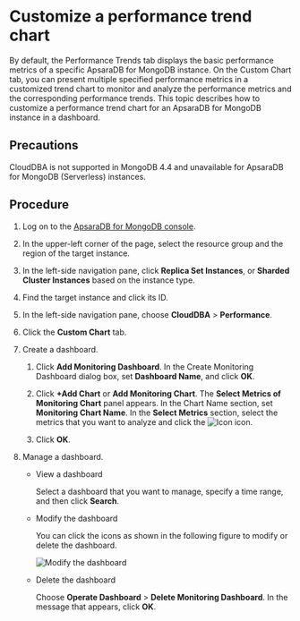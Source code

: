# Customize a performance trend chart

By default, the Performance Trends tab displays the basic performance metrics of a specific ApsaraDB for MongoDB instance. On the Custom Chart tab, you can present multiple specified performance metrics in a customized trend chart to monitor and analyze the performance metrics and the corresponding performance trends. This topic describes how to customize a performance trend chart for an ApsaraDB for MongoDB instance in a dashboard.

## Precautions

CloudDBA is not supported in MongoDB 4.4 and unavailable for ApsaraDB for MongoDB \(Serverless\) instances.

## Procedure

1.  Log on to the [ApsaraDB for MongoDB console](https://mongodb.console.aliyun.com/).

2.  In the upper-left corner of the page, select the resource group and the region of the target instance.

3.  In the left-side navigation pane, click **Replica Set Instances**, or **Sharded Cluster Instances** based on the instance type.

4.  Find the target instance and click its ID.

5.  In the left-side navigation pane, choose **CloudDBA** \> **Performance**.

6.  Click the **Custom Chart** tab.

7.  Create a dashboard.

    1.  Click **Add Monitoring Dashboard**. In the Create Monitoring Dashboard dialog box, set **Dashboard Name**, and click **OK**.

    2.  Click **+Add Chart** or **Add Monitoring Chart**. The **Select Metrics of Monitoring Chart** panel appears. In the Chart Name section, set **Monitoring Chart Name**. In the **Select Metrics** section, select the metrics that you want to analyze and click the ![Icon](https://static-aliyun-doc.oss-accelerate.aliyuncs.com/assets/img/en-US/9489577161/p211424.png) icon.

    3.  Click **OK**.

8.  Manage a dashboard.

    -   View a dashboard

        Select a dashboard that you want to manage, specify a time range, and then click **Search**.

    -   Modify the dashboard

        You can click the icons as shown in the following figure to modify or delete the dashboard.

        ![Modify the dashboard](https://static-aliyun-doc.oss-accelerate.aliyuncs.com/assets/img/en-US/1721825161/p211482.png)

    -   Delete the dashboard

        Choose **Operate Dashboard** \> **Delete Monitoring Dashboard**. In the message that appears, click **OK**.


